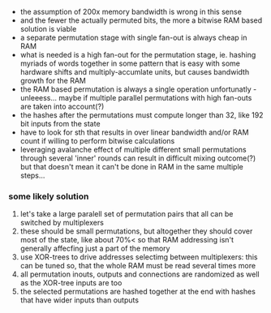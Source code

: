 - the assumption of 200x memory bandwidth is wrong in this sense
- and the fewer the actually permuted bits, the more a bitwise RAM based solution is viable
- a separate permutation stage with single fan-out is always cheap in RAM
- what is needed is a high fan-out for the permutation stage, ie. hashing myriads of words together in some pattern that is easy with some hardware shifts and multiply-accumlate units, but causes bandwidth growth for the RAM
- the RAM based permutation is always a single operation unfortunatly - unleeess... maybe if multiple parallel permutations with high fan-outs are taken into account(?)
- the hashes after the permutations must compute longer than 32, like 192 bit inputs from the state
- have to look for sth that results in over linear bandwidth and/or RAM count if willing to perform bitwise calculations
- leveraging avalanche effect of multiple different small permutations through several 'inner' rounds can result in difficult mixing outcome(?) but that doesn't mean it can't be done in RAM in the same multiple steps...
### some likely solution
1) let's take a large paralell set of permutation pairs that all can be switched by multiplexers
2) these should be small permutations, but altogether they should cover most of the state, like about 70%< so that RAM addressing isn't generally affecfing just a part of the memory
3) use XOR-trees to drive addresses selectimg between multiplexers: this can be tuned so, that the whole RAM must be read several times more
4) all permutation inouts, outputs and connections are randomized as well as the XOR-tree inputs are too
5) the selected permutations are hashed together at the end with hashes that have wider inputs than outputs 
